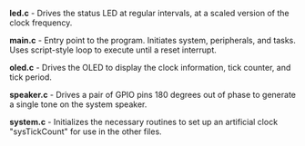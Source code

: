 **led.c** - Drives the status LED at regular intervals, at a scaled version of the clock frequency.

**main.c** - Entry point to the program.  Initiates system, peripherals, and tasks.  Uses script-style loop to execute until a reset interrupt.

**oled.c** - Drives the OLED to display the clock information, tick counter, and tick period.

**speaker.c** - Drives a pair of GPIO pins 180 degrees out of phase to generate a single tone on the system speaker.

**system.c** - Initializes the necessary routines to set up an artificial clock "sysTickCount" for use in the other files.
